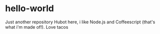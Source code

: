 # hello-world
Just another repository
Hubot here, i like Node.js and Coffeescript (that's what i'm made of!).
Love tacos
